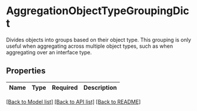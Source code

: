 # AggregationObjectTypeGroupingDict

Divides objects into groups based on their object type. This grouping is only useful when aggregating across 
multiple object types, such as when aggregating over an interface type.


## Properties
| Name | Type | Required | Description |
| ------------ | ------------- | ------------- | ------------- |


[[Back to Model list]](../../../README.md#models-v1-link) [[Back to API list]](../../../README.md#apis-v1-link) [[Back to README]](../../../README.md)
